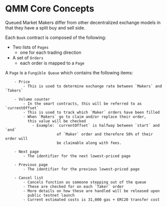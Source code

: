# QMM Core Concepts

Queued Market Makers differ from other decentralized exchange models in that they have a split buy and sell side.

Each `Book` contract is composed of the following:

- Two lists of `Pages`
    - one for each trading direction
- A set of `Orders`
    - each order is mapped to a `Page`

A `Page` is a `Fungible Queue` which contains the following items:
```
    - Price
        - This is used to determine exchange rate between `Makers` and `Takers`

    - Volume counter
        - In the smart contracts, this will be referred to as `currentOffset`
        - This is used to track which `Maker` orders have been filled
        - When `Makers` go to claim and/or replace their order,
          this value will be checked
            - Example: `currentOffset` is halfway between `start` and `end`
                       of `Maker` order and therefore 50% of their order will
                       be claimable along with fees.

    - Next page
        - The identifier for the next lowest-priced page
        
    - Previous page
        - The identifier for the previous lowest-priced page

    - Cancel list
        - Cancels function as someone stepping out of the queue
        - These are checked for on each `Taker` order
        - More details on how these are handled will be released upon
          public testnet launch
        - Current estimated costs is 31,000 gas + ERC20 transfer cost


```
<br/>
<br/>